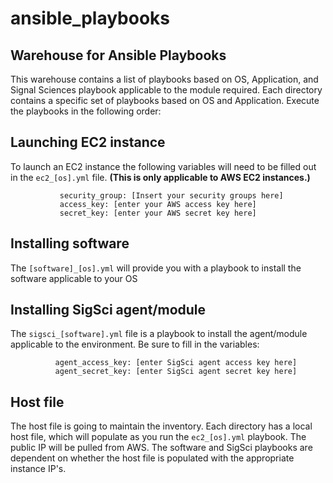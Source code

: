 # ansible_playbooks
## Warehouse for Ansible Playbooks

This warehouse contains a list of playbooks based on OS, Application, and Signal Sciences playbook applicable to the module required. Each directory contains a specific set of playbooks based on OS and Application. Execute the playbooks in the following order:

## Launching EC2 instance
To launch an EC2 instance the following variables will need to be filled out in the `ec2_[os].yml` file. **(This is only applicable to AWS EC2 instances.)**
 ```
            security_group: [Insert your security groups here]
            access_key: [enter your AWS access key here]
            secret_key: [enter your AWS secret key here]
```
            
## Installing software
The `[software]_[os].yml` will provide you with a playbook to install the software applicable to your OS

## Installing SigSci agent/module
The `sigsci_[software].yml` file is a playbook to install the agent/module applicable to the environment. Be sure to fill in the variables:
```
          agent_access_key: [enter SigSci agent access key here] 
          agent_secret_key: [enter SigSci agent secret key here]
```

## Host file
The host file is going to maintain the inventory. Each directory has a local host file, which will populate as you run the `ec2_[os].yml` playbook. The public IP will be pulled from AWS. The software and SigSci playbooks are dependent on whether the host file is populated with the appropriate instance IP's.

